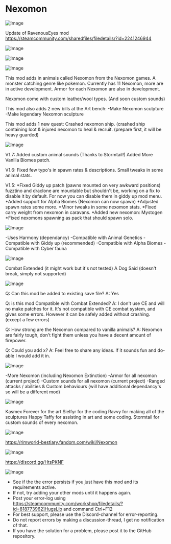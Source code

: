 # Nexomon

![Image](https://i.imgur.com/buuPQel.png)

Update of RavenousEyes mod
https://steamcommunity.com/sharedfiles/filedetails/?id=2241246944

![Image](https://i.imgur.com/pufA0kM.png)

	
![Image](https://i.imgur.com/Z4GOv8H.png)

![Image](https://i.imgur.com/vlKk9IU.png)

This mod adds in animals called Nexomon from the Nexomon games. A monster catching genre like pokemon.
Currently has 11 Nexomon, more are in active development. Armor for each Nexomon are also in development.

Nexomon come with custom leather/wool types. (And soon custom sounds)

This mod also adds 2 new bills at the Art bench:
-Make Nexomon sculpture
-Make legendary Nexomon sculpture

This mod adds 1 new quest: Crashed nexomon ship. (crashed ship containing loot &amp; injured nexomon to heal &amp; recruit. (prepare first, it will be heavy guarded)

![Image](https://i.imgur.com/B0AH3Hb.png)

V1.7:
Added custom animal sounds (Thanks to Stormtail!)
Added More Vanilla Biomes patch.

V1.6:
Fixed few typo's in spawn rates &amp; descriptions.
Small tweaks in some animal stats.

V1.5: 
          *Fixed Giddy up patch (pawns mounted on very awkward positions) fuzztino and draclone are mountable but shouldn't be, working on a fix to disable it by default. For now you can disable them in giddy up mod menu.
          *Added support for Alpha Biomes (Nexomon can now spawn)
          *Adjusted spawn rates some more.
          *Minor tweaks in some nexomon stats.
          *Fixed carry weight from nexomon in caravans.
          *Added new nexomon: Mystogen
          *Fixed nexomons spawning as pack that should spawn solo.

![Image](https://i.imgur.com/CbnLN8A.png)

-Uses Harmony (dependancy)
-Compatible with Animal Genetics
-Compatible with Giddy up (recommended)
-Compatible with Alpha Biomes
-Compatible with Cyber fauna

![Image](https://i.imgur.com/iW3tCEL.png)

Combat Extended (it might work but it's not tested)
A Dog Said (doesn't break, simply not supported)

![Image](https://i.imgur.com/5us9tfi.png)

Q: Can this mod be added to existing save file?
A: Yes

Q: is this mod Compatible with Combat Extended?
A: I don't use CE and will no make patches for it. It's not compatible with CE combat system, and gives some errors. 
     However it can be safely added without crashing. (except a few errors)

Q: How strong are the Nexomon compared to vanilla animals?
A: Nexomon are fairly tough, don't fight them unless you have a decent amount of firepower.

Q: Could you add x?
A: Feel free to share any ideas. If it sounds fun and do-able I would add it in.

![Image](https://i.imgur.com/OI21Aw8.png)

-More Nexomon (including Nexomon Extinction)
-Armor for all nexomon (current project)
-Custom sounds for all nexomon (current project)
-Ranged attacks / abilities &amp; Custom behaviours (will have additional dependancy's so will be a different mod)

![Image](https://i.imgur.com/xTEcyVc.png)

Kasmex Forever for the art
Sielfyr for the coding
Ravvy for making all of the sculptures
Happy Taffy for assisting in art and some coding.
Stormtail for custom sounds of every nexomon.

![Image](https://i.imgur.com/feGuNnY.png)

https://rimworld-bestiary.fandom.com/wiki/Nexomon

![Image](https://i.imgur.com/vEovpHq.png)

https://discord.gg/HtsPKNF

![Image](https://i.imgur.com/PwoNOj4.png)



-  See if the the error persists if you just have this mod and its requirements active.
-  If not, try adding your other mods until it happens again.
-  Post your error-log using https://steamcommunity.com/workshop/filedetails/?id=818773962]HugsLib and command Ctrl+F12
-  For best support, please use the Discord-channel for error-reporting.
-  Do not report errors by making a discussion-thread, I get no notification of that.
-  If you have the solution for a problem, please post it to the GitHub repository.


